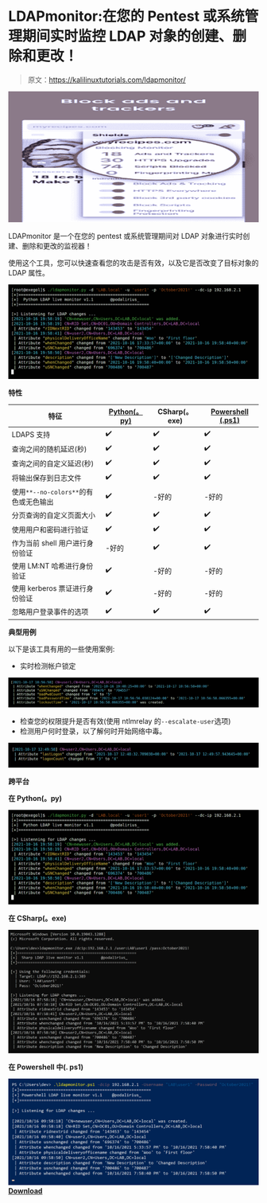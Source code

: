# LDAPmonitor:在您的 Pentest 或系统管理期间实时监控 LDAP 对象的创建、删除和更改！

> 原文：<https://kalilinuxtutorials.com/ldapmonitor/>

[![](img/5ce954c7a7db61fcddcc44b483d38a5c.png)](https://blogger.googleusercontent.com/img/a/AVvXsEim3pJpdZv676UI9Za1SJAusX0lopQcxfUqDjth0nKXU5OoJvyPYfSw9djE5vJ3Ma8Ls_8Rhf1ITUjKUUMcPL7zvbh1W_R6ElwxaYQVzSKedUEpKNxvi9iX_3f7i1kXLsEn0DyTQy2K18vdUq6MbLER2s-rFpIBpE4iQnNiEjmPupUrL2UoihnS4xU9=s728)

LDAPmonitor 是一个在您的 pentest 或系统管理期间对 LDAP 对象进行实时创建、删除和更改的监视器！

使用这个工具，您可以快速查看您的攻击是否有效，以及它是否改变了目标对象的 LDAP 属性。

![](img/8739b9660976215365cb06fd14644036.png)

**特性**

| 特征 | [Python(。py)](https://github.com/p0dalirius/LDAPmonitor/blob/master/python) | CSharp(。exe) | [Powershell (.ps1)](https://github.com/p0dalirius/LDAPmonitor/blob/master/powershell) |
| --- | --- | --- | --- |
| LDAPS 支持 | ✔️ | ✔️ | ✔️ |
| 查询之间的随机延迟(秒) | ✔️ | ✔️ | ✔️ |
| 查询之间的自定义延迟(秒) | ✔️ | ✔️ | ✔️ |
| 将输出保存到日志文件 | ✔️ | ✔️ | ✔️ |
| 使用`**--no-colors**`的有色或无色输出 | ✔️ | -好的 | -好的 |
| 分页查询的自定义页面大小 | ✔️ | ✔️ | ✔️ |
| 使用用户和密码进行验证 | ✔️ | ✔️ | ✔️ |
| 作为当前 shell 用户进行身份验证 | -好的 | ✔️ | ✔️ |
| 使用 LM:NT 哈希进行身份验证 | ✔️ | -好的 | -好的 |
| 使用 kerberos 票证进行身份验证 | ✔️ | -好的 | -好的 |
| 忽略用户登录事件的选项 | ✔️ | ✔️ | ✔️ |

**典型用例**

以下是该工具有用的一些使用案例:

*   实时检测帐户锁定

![](img/33a32b9ab45ce5b414544ddfbecc4d21.png)

*   检查您的权限提升是否有效(使用 ntlmrelay 的`--escalate-user`选项)
*   检测用户何时登录，以了解何时开始网络中毒。

![](img/e4cc4b02bbb9e81d401e6b62c17052d3.png)

**跨平台**

**在 Python(。py)**

![](img/e80d15a910e8ce8bcd098a6db169591f.png)

**在 CSharp(。exe)**

![](img/886d09e97fe97266f3c5a27364598f74.png)

**在 Powershell 中(. ps1)**

![](img/33af4399923010a48dead97dd797b26a.png)[**Download**](https://github.com/p0dalirius/LDAPmonitor)